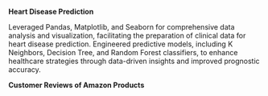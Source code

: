 **Heart Disease Prediction**

Leveraged Pandas, Matplotlib, and Seaborn for comprehensive data analysis and visualization, facilitating the preparation of clinical data for heart disease prediction. Engineered predictive models, including K Neighbors, Decision Tree, and Random Forest classifiers, to enhance healthcare strategies through data-driven insights and improved prognostic accuracy.



**Customer Reviews of Amazon Products**
